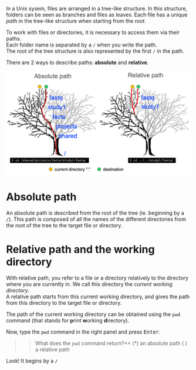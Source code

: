 
In a Unix sysem, files are arranged in a tree-like structure. In this structure, folders can be seen as branches and files as leaves. Each file has a unique *path* in the tree-like structure when starting from the *root*.

To work with files or directories, it is necessary to access them via their paths.  
Each folder name is separated by a `/` when you write the path.  
The root of the tree structure is also represented by the first `/` in the path. 

There are 2 ways to describe paths: **absolute** and **relative**. 

![absolute and relative paths](./assets/absolute_and_relative_paths.png)

# Absolute path

An absolute path is described from the root of the tree (ie. beginning by a `/`).
This path is composed of all the names of the different directories from the root of the tree to the target file or directory.

# Relative path and the working directory

With relative path, you refer to a file or a directory relatively to the directory where you are currently in. We call this directory the *current working directory*.  
A relative path starts from this current working directory, and gives the path from this directory to the target file or directory.

The path of the current working directory can be obtained using the `pwd` command (that stands for **p**rint **w**orking **d**irectory).

Now, type the `pwd` command in the right panel and press <kbd>Enter</kbd>.

>>What does the `pwd` command return?<<
(*) an absolute path
( ) a relative path

Look! It begins by a `/`



